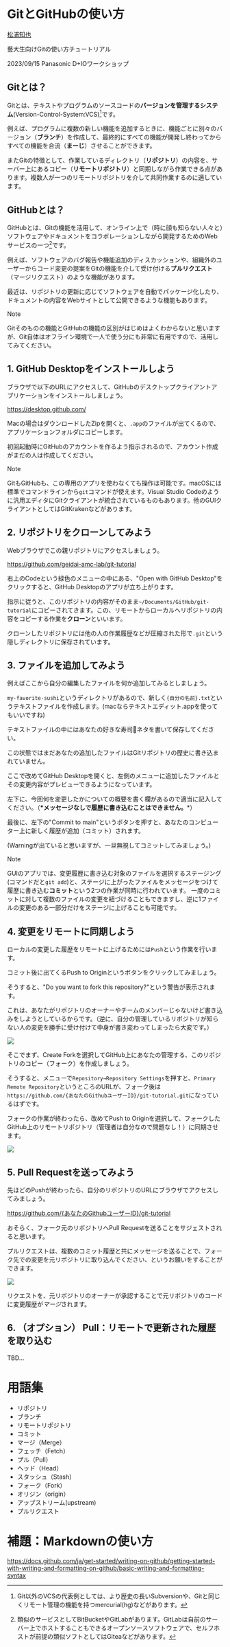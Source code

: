 # GitとGitHubの使い方

[松浦知也](https://matsuuratomoya.com)

藝大生向けGitの使い方チュートリアル

2023/09/15 Panasonic D+IOワークショップ

## Gitとは？

Gitとは、テキストやプログラムのソースコードの**バージョンを管理するシステム**(Version-Control-System:VCS)[^others]です。

例えば、プログラムに複数の新しい機能を追加するときに、機能ごとに別々のバージョン（**ブランチ**）を作成して、最終的にすべての機能が開発し終わってからすべての機能を合流（**まーじ**）させることができます。

またGitの特徴として、作業しているディレクトリ（**リポジトリ**）の内容を、サーバー上にあるコピー（**リモートリポジトリ**）と同期しながら作業できる点があります。複数人が一つのリモートリポジトリを介して共同作業するのに適しています。

[^others]: Git以外のVCSの代表例としては、より歴史の長いSubversionや、Gitと同じくリモート管理の機能を持つmercurial(hg)などがあります。

## GitHubとは？

GitHubとは、Gitの機能を活用して、オンライン上で（時に顔も知らない人々と）ソフトウェアやドキュメントをコラボレーションしながら開発するためのWebサービスの一つ[^others2]です。

例えば、ソフトウェアのバグ報告や機能追加のディスカッションや、組織外のユーザーからコード変更の提案をGitの機能を介して受け付ける**プルリクエスト**（マージリクエスト）のような機能があります。

最近は、リポジトリの更新に応じてソフトウェアを自動でパッケージ化したり、ドキュメントの内容をWebサイトとして公開できるような機能もあります。

[^others2]: 類似のサービスとしてBitBucketやGitLabがあります。GitLabは自前のサーバー上でホストすることもできるオープンソースソフトウェアで、セルフホストが前提の類似ソフトとしてはGiteaなどがあります。

> [!NOTE]
> Gitそのものの機能とGitHubの機能の区別がはじめはよくわからないと思いますが、Git自体はオフライン環境で一人で使う分にも非常に有用ですので、活用してみてください。

## 1. GitHub Desktopをインストールしよう

ブラウザで以下のURLにアクセスして、GitHubのデスクトップクライアントアプリケーションをインストールしましょう。

https://desktop.github.com/

Macの場合はダウンロードしたZipを開くと、`.app`のファイルが出てくるので、アプリケーションフォルダにコピーします。

初回起動時にGitHubのアカウントを作るよう指示されるので、アカウント作成がまだの人は作成してください。

> [!NOTE]
> GitもGitHubも、この専用のアプリを使わなくても操作は可能です。macOSには標準でコマンドラインから`git`コマンドが使えます。Visual Studio Codeのように汎用エディタにGitクライアントが統合されているものもあります。他のGUIクライアントとしてはGitKrakenなどがあります。


## 2. リポジトリをクローンしてみよう

Webブラウザでこの親リポジトリにアクセスしましょう。

https://github.com/geidai-amc-lab/git-tutorial

右上のCodeという緑色のメニューの中にある、"Open with GitHub Desktop"をクリックすると、GitHub Desktopのアプリが立ち上がります。

指示に従うと、このリポジトリの内容がそのまま`~/Documents/GitHub/git-tutorial`にコピーされてきます。この、リモートからローカルへリポジトリの内容をコピーする作業を**クローン**といいます。

クローンしたリポジトリには他の人の作業履歴などが圧縮された形で`.git`という隠しディレクトリに保存されています。

## 3. ファイルを追加してみよう

例えばここから自分の編集したファイルを何か追加してみるとしましょう。

`my-favorite-sushi`というディレクトリがあるので、新しく`{自分の名前}.txt`というテキストファイルを作成します。(macならテキストエディット.appを使ってもいいですね)

テキストファイルの中にはあなたの好きな寿司🍣ネタを書いて保存してください。

この状態ではまだあなたの追加したファイルはGitリポジトリの歴史に書き込まれていません。

ここで改めてGitHub Desktopを開くと、左側のメニューに追加したファイルとその変更内容がプレビューできるようになっています。

左下に、今回何を変更したかについての概要を書く欄があるので適当に記入してください。（__*メッセージなしで履歴に書き込むことはできません。__*）

最後に、左下の"Commit to main"というボタンを押すと、あなたのコンピューター上に新しく履歴が追加（コミット）されます。

(Warningが出ていると思いますが、一旦無視してコミットしてみましょう。)

> [!NOTE]
> GUIのアプリでは、変更履歴に書き込む対象のファイルを選択するステージング(コマンドだと`git add`)と、ステージに上がったファイルをメッセージをつけて履歴に書き込む**コミット**という2つの作業が同時に行われています。
> 一度のコミットに対して複数のファイルの変更を紐づけることもできますし、逆に1ファイルの変更のある一部分だけをステージに上げることも可能です。

## 4. 変更をリモートに同期しよう

ローカルの変更した履歴をリモートに上げるためには`Push`という作業を行います。

コミット後に出てくるPush to Originというボタンをクリックしてみましょう。

そうすると、"Do you want to fork this repository?"という警告が表示されます。

これは、あなたがリポジトリのオーナーやチームのメンバーじゃないけど書き込みをしようとしているからです。（逆に、自分の管理しているリポジトリが知らない人の変更を勝手に受け付けて中身が書き変わってしまったら大変です。）

![](img/1.png)

そこでまず、Create Forkを選択してGitHub上にあなたの管理する、このリポジトリのコピー（フォーク）を作成しましょう。

そうすると、メニューで`Repository→Repository Settings`を押すと、`Primary Remote Repository`というところのURLが、フォーク後は`https://github.com/{あなたのGithubユーザーID}/git-tutorial.git`になっているはずです。

フォークの作業が終わったら、改めてPush to Originを選択して、フォークしたGitHub上のリモートリポジトリ（管理者は自分なので問題なし！）に同期させます。

![](img/2.png)


## 5. Pull Requestを送ってみよう

先ほどのPushが終わったら、自分のリポジトリのURLにブラウザでアクセスしてみましょう。

https://github.com/{あなたのGithubユーザーID}/git-tutorial

おそらく、フォーク元のリポジトリへPull Requestを送ることをサジェストされると思います。

プルリクエストは、複数のコミット履歴と共にメッセージを送ることで、フォーク先での変更を元リポジトリに取り込んでください、というお願いをすることができます。

![](img/3.png)

リクエストを、元リポジトリのオーナーが承認することで元リポジトリのコードに変更履歴が*マージ*されます。

## 6. （オプション） Pull：リモートで更新された履歴を取り込む

TBD...

# 用語集

- リポジトリ
- ブランチ
- リモートリポジトリ
- コミット
- マージ（Merge）
- フェッチ（Fetch）
- プル（Pull）
- ヘッド（Head）
- スタッシュ（Stash）
- フォーク（Fork）
- オリジン（origin）
- アップストリーム(upstream)
- プルリクエスト

# 補題：Markdownの使い方


https://docs.github.com/ja/get-started/writing-on-github/getting-started-with-writing-and-formatting-on-github/basic-writing-and-formatting-syntax 

